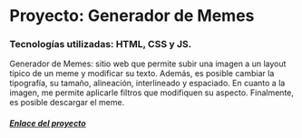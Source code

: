 # Proyecto: Generador de Memes

### Tecnologías utilizadas: HTML, CSS y JS.

Generador de Memes: sitio web que permite subir una imagen a un layout típico de un meme y modificar su texto. Además, es posible cambiar la tipografía, su tamaño, alineación, interlineado y espaciado.
En cuanto a la imagen, me permite aplicarle filtros que modifiquen su aspecto. Finalmente, es posible descargar el meme. 

##### [Enlace del proyecto]()